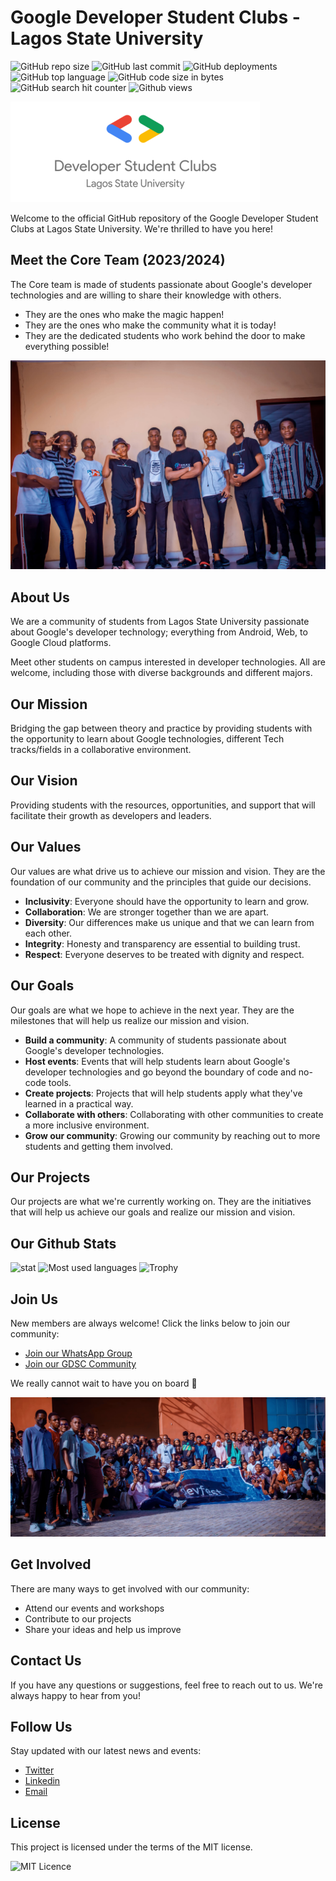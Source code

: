 # Google Developer Student Clubs - Lagos State University
![GitHub repo size](https://img.shields.io/github/repo-size/gdsclasu/gdsclasu.github.io?style=flat-square)
![GitHub last commit](https://img.shields.io/github/last-commit/gdsclasu/gdsclasu.github.io?style=flat-square)
![GitHub deployments](https://img.shields.io/github/deployments/gdsclasu/gdsclasu.github.io/github-pages?style=flat-square)
![GitHub top language](https://img.shields.io/github/languages/top/gdsclasu/gdsclasu.github.io?style=flat-square)
![GitHub code size in bytes](https://img.shields.io/github/languages/code-size/gdsclasu/gdsclasu.github.io?style=flat-square)
![GitHub search hit counter](https://img.shields.io/github/search/gdsclasu/gdsclasu.github.io/goto?style=flat-square)
![Github views](https://komarev.com/ghpvc/?username=gdsclasu&style=flat-square)


![GDSC LASU Logo](./assets/gdsclasu.png)

Welcome to the official GitHub repository of the Google Developer Student Clubs at Lagos State University. We're thrilled to have you here!

## Meet the Core Team (2023/2024)
The Core team is made of students passionate about Google's developer technologies and are willing to share their knowledge with others.
- They are the ones who make the magic happen!
- They are the ones who make the community what it is today!
- They are the dedicated students who work behind the door to make everything possible!

![GDSC Core Team](./assets/core_team.jpg)

## About Us
We are a community of students from Lagos State University passionate about Google's developer technology; everything from Android, Web, to Google Cloud platforms.

Meet other students on campus interested in developer technologies. All are welcome, including those with diverse backgrounds and different majors.

## Our Mission
Bridging the gap between theory and practice by providing students with the opportunity to learn about Google technologies, different Tech tracks/fields in a collaborative environment.

## Our Vision
Providing students with the resources, opportunities, and support that will facilitate their growth as developers and leaders.

## Our Values
Our values are what drive us to achieve our mission and vision. They are the foundation of our community and the principles that guide our decisions.
- **Inclusivity**: Everyone should have the opportunity to learn and grow.
- **Collaboration**: We are stronger together than we are apart.
- **Diversity**: Our differences make us unique and that we can learn from each other.
- **Integrity**: Honesty and transparency are essential to building trust.
- **Respect**: Everyone deserves to be treated with dignity and respect.

## Our Goals
Our goals are what we hope to achieve in the next year. They are the milestones that will help us realize our mission and vision.
- **Build a community**: A community of students passionate about Google's developer technologies.
- **Host events**: Events that will help students learn about Google's developer technologies and go beyond the boundary of code and no-code tools.
- **Create projects**: Projects that will help students apply what they've learned in a practical way.
- **Collaborate with others**: Collaborating with other communities to create a more inclusive environment.
- **Grow our community**: Growing our community by reaching out to more students and getting them involved.

## Our Projects
Our projects are what we're currently working on. They are the initiatives that will help us achieve our goals and realize our mission and vision.

## Our Github Stats
![stat](https://github-readme-stats.vercel.app/api?username=gdsclasu&show_icons=true&theme=dark)
![Most used languages](https://github-readme-stats.vercel.app/api/top-langs/?username=gdsclasu&layout=compact&theme=dark)
![Trophy](https://github-profile-trophy.vercel.app/?username=gdsclasu&theme=darkhub&column=7)

## Join Us
New members are always welcome! Click the links below to join our community:
- [Join our WhatsApp Group](https://chat.whatsapp.com/KiGTFlGEeNcCXDmGaS4O1p)
- [Join our GDSC Community](https://gdsc.community.dev/lagos-state-university/)

We really cannot wait to have you on board 🤗

![GDSC Community](./assets/gdsc_community.jpg)


## Get Involved
There are many ways to get involved with our community:
- Attend our events and workshops
- Contribute to our projects
- Share your ideas and help us improve

## Contact Us
If you have any questions or suggestions, feel free to reach out to us. We're always happy to hear from you!

## Follow Us
Stay updated with our latest news and events:
- [Twitter](https://twitter.com/gdsclasu)
- [Linkedin](https://linkedin.com/in/gdsclasu)
- [Email](mailto:lasugdsc@gmail.com)

## License
This project is licensed under the terms of the MIT license.

![MIT Licence](https://badges.frapsoft.com/os/mit/mit.svg?v=103)
